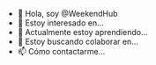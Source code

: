 - 👋 Hola, soy @WeekendHub
- 👀 Estoy interesado en...
- 🌱 Actualmente estoy aprendiendo...
- 💞️ Estoy buscando colaborar en...
- 📫 Cómo contactarme...

<!---
WeekendHub/WeekendHub is a ✨ special ✨ repository because its `README.md` (this file) appears on your GitHub profile.
You can click the Preview link to take a look at your changes.
--->
